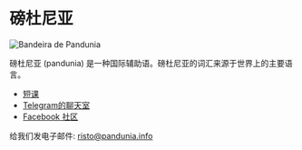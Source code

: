 磅杜尼亚
========

![](http://www.pandunia.info/kuvat/bandera.png "Bandeira de Pandunia")

磅杜尼亚 (pandunia) 是一种国际辅助语。磅杜尼亚的词汇来源于世界上的主要语言。

- [短课](http://www.pandunia.info/pandunia/mini_darse.html)
- [Telegram的聊天室](https://t.me/joinchat/AAAAAEPVsifmS6xRLAlxVA)
- [Facebook 社区](http://www.facebook.com/groups/pandunia)


给我们发电子邮件: risto@pandunia.info




